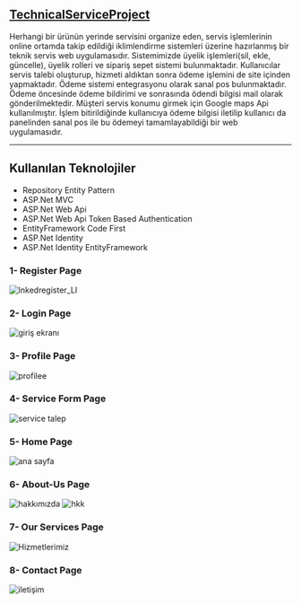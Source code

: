 ## <a href="https://github.com/serkanozsoz/Technical-Service-Project">TechnicalServiceProject</a>

Herhangi bir ürünün yerinde servisini organize eden, servis işlemlerinin online ortamda takip edildiği
iklimlendirme sistemleri üzerine hazırlanmış bir teknik servis web uygulamasıdır. Sistemimizde üyelik işlemleri(sil, ekle, güncelle), üyelik rolleri ve sipariş sepet sistemi bulunmaktadır. Kullanıcılar servis talebi oluşturup, hizmeti aldıktan sonra ödeme işlemini de site içinden yapmaktadır. Ödeme sistemi entegrasyonu olarak sanal pos bulunmaktadır. Ödeme öncesinde ödeme bildirimi ve sonrasında ödendi bilgisi mail
olarak gönderilmektedir. Müşteri servis konumu girmek için Google maps Api kullanılmıştır.  İşlem bitirildiğinde kullanıcıya ödeme bilgisi iletilip kullanıcı da panelinden sanal pos ile bu ödemeyi tamamlayabildiği bir web uygulamasıdır.

----------

## Kullanılan Teknolojiler ##

 - Repository Entity Pattern
 - ASP.Net MVC 
 - ASP.Net Web Api 
 - ASP.Net Web Api Token Based Authentication
 - EntityFramework Code First
 - ASP.Net Identity
 - ASP.Net Identity EntityFramework
 
 ### 1- Register Page
 ![Inkedregister_LI](https://user-images.githubusercontent.com/100076932/172198569-a4fc5175-080c-4467-9b96-d42a166d2e2a.jpg)
 
 ### 2- Login Page
 ![giriş ekranı](https://user-images.githubusercontent.com/100076932/172198736-6cbc53e0-b094-44ea-b392-811e9810e16c.png)
 
 ### 3- Profile Page
![profilee](https://user-images.githubusercontent.com/100076932/172199293-23b3bc27-6e23-45fd-92c6-2c03f057932a.jpg)
 
 ### 4- Service Form Page
![service talep](https://user-images.githubusercontent.com/100076932/172199090-e6fbc148-a3b4-40bb-9cea-2f12c1afa41e.jpg)

 ### 5- Home Page
![ana sayfa](https://user-images.githubusercontent.com/100076932/172199628-bfe7a364-c9a1-4639-a6b3-7230229c4eb6.png)

 ### 6- About-Us Page
![hakkımızda](https://user-images.githubusercontent.com/100076932/172199773-b9a23307-4c9c-4e87-9103-71967ba8233a.png)
![hkk](https://user-images.githubusercontent.com/100076932/172199837-8bd0e78f-6493-49d1-b518-a5cc1ac52d9d.png)

 ### 7- Our Services Page
![Hizmetlerimiz](https://user-images.githubusercontent.com/100076932/172200038-8ac3d8fc-b5a8-4d15-a5a7-f832326203bb.png)

 ### 8- Contact Page
![iletişim](https://user-images.githubusercontent.com/100076932/172200206-829491b2-28d3-4f7f-926b-072f630c8f7f.png)

 
